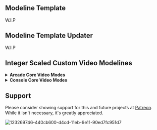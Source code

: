 
## Modeline Template

W.I.P


## Modeline Template Updater

W.I.P

## Integer Scaled Custom Video Modelines

<details>

 <summary><b>Arcade Core Video Modes</b></summary>

## <summary1><b>MiSTer.ini Information</b></summary1>
   
- The default resoltion for the `MiSTer.ini` should always be **720p**. This can be set by adjusting `video_mode=` to `0`.
- Unless stated below, the default `MiSTer.ini` settings for each core will be `vscale_mode=1` and `vsync_adjust=2`.

## <summary1><b> Capcom CP System Cores</b></summary1>

<blockquote>

- <summary><b> Hardware Information</b></summary>

|Pixel Clock|Refresh Rate|Resolution (Visible)|Pixel Aspect Ratio|Display Aspect Ratio|
|--|--|--|--|--|
**8.00 MHz** | **59.6294 Hz NTSC** | **384x224**| **135:176** | **1280:973**

- <summary><b> VRR Capable Display Modes</b></summary>

|Primary Modelines NTSC|Core|Resolution (Visible)|Resolution (Scaled)|Integer (Scaled)|Resolution (Vert.)|Resolution (Hor.)|
|--|--|--|--|--|--|--|
**`video_mode=1152,48,32,80,896,3,10,13,72580`** | [**jtcps1**] [**jtcps15**] [**jtcps2**] | **384x224**| **1152x896** | **4x** | **896p** | **1152 (3x)**
**`video_mode=1536,48,32,80,1120,3,10,19,117228`** | [**jtcps1**] [**jtcps15**] [**jtcps2**] | **384x224**| **1536x1120** | **5x** | **1120p** | **1536 (4x)**
**`video_mode=1920,48,32,80,1344,3,10,25,172474`** | [**jtcps1**] [**jtcps15**] [**jtcps2**] | **384x224**| **1920x1344** | **6x** | **1344p** | **1920 (5x)**

</blockquote>

</details>


<details>

 <summary><b>Console Core Video Modes</b></summary>

## <summary1><b>MiSTer.ini Information</b></summary1>
   
- The default resoltion for the `MiSTer.ini` should always be **720p**. This can be set by adjusting `video_mode=` to `0`.
- Unless stated below, the default `MiSTer.ini` settings for each core will be `vscale_mode=1` and `vsync_adjust=2`.

## <summary1><b> Sega Mega Drive / Sega Genesis</b></summary1>

<blockquote>

- <summary><b> Hardware Information</b></summary>

|Pixel Clock|Refresh Rate|Resolution (Visible)|Pixel Aspect Ratio|Display Aspect Ratio|
|--|--|--|--|--|
**6.71 MHz** | **59.922751013551 Hz NTSC** | **320x224**| **32:25** | **64:49**
**5.37 MHz** | **59.922751013551 Hz NTSC** | **256x224**| **8:7** | **64:49**

- <summary><b> VRR Capable Display Modes</b></summary>

|Primary Modelines NTSC|Core|Resolution (Visible)|Resolution (Scaled)|Integer (Scaled)|Resolution (Vert.)|Resolution (Hor.)|
|--|--|--|--|--|--|--|
**`video_mode=1280,48,32,80,896,3,10,13,79661`** | [**genesis**] | **320x224**| **1280x896** | **4x** | **896p** | **1280 (4x)**
**`video_mode=1600,48,32,80,1120,3,10,19,121651`** | [**genesis**] | **320x224**| **1600x1120** | **5x** | **1120p** | **1600 (5x)**
**`video_mode=1920,48,32,80,1344,3,10,26,172598`** | [**genesis**] | **320x224**| **1920x1344** | **6x** | **1344p** | **1920 (6x)**

|Secondary Modelines NTSC|Core|Resolution (Visible)|Resolution (Scaled)|Integer (Scaled)|Resolution (Vert.)|Resolution (Hor.)|
|--|--|--|--|--|--|--|
**`video_mode=1024,48,32,80,896,3,10,13,65499`** | [**genesis**] | **256x224**| **1024x896** | **4x** | **896p** | **1024 (4x)**
**`video_mode=1280,48,32,80,1120,3,10,19,99533`** | [**genesis**] | **256x224**| **1280x1120** | **5x** | **1120p** | **1280 (5x)**
**`video_mode=1536,48,32,80,1344,3,10,26,140734`** | [**genesis**] | **256x224**| **1536x1344** | **6x** | **1344p** | **1536 (6x)**

</blockquote>

## <summary1><b> Super Famicom / Super Nintendo</b></summary1>

<blockquote>
 
- <summary><b> Hardware Information</b></summary>

|Pixel Clock|Refresh Rate|Resolution (Visible)|Pixel Aspect Ratio|Display Aspect Ratio|
|--|--|--|--|--|
**5.37 MHz** | **60.098813897441 Hz NTSC** | **256x224 / 256x240**| **8:7** | **64:49**
**10.47 MHz** | **60.098813897441 Hz NTSC** | **512x224 / 512x240**| **16:7** | **128:105**

- <summary><b> VRR Capable Display Modes</b></summary>

|Primary Modelines NTSC|FPGA Core|Resolution (Visible)|Resolution (Scaled)|Integer (Scaled)|Resolution (Vert.)|Resolution (Hor.)|
|--|--|--|--|--|--|--|
**`video_mode=1280,48,32,80,896,3,10,13,79661`** | [**snes**] | **256x224**| **1280x896** | **4x** | **896p** | **1280 (5x)** 
**`video_mode=1536,48,32,80,1120,3,10,19,117228`** | [**snes**] | **256x224**| **1536x1120** | **5x** | **1120p** | **1536 (6x)** 
**`video_mode=1792,48,32,80,1344,3,4,32,161977`** | [**snes**] | **256x224**| **1792x1344** | **6x** | **1344p** | **1792 (7x)**

|Secondary Modelines NTSC|FPGA Core|Resolution (Visible)|Resolution (Scaled)|Integer (Scaled)|Resolution (Vert.)|Resolution (Hor.)| 
|--|--|--|--|--|--|--|
**`video_mode=1280,48,32,80,960,3,4,21,85363`** | [**snes**] | **256x240**| **1280x960** | **4x** | **960p** | **1280 (5x)** 
**`video_mode=1536,48,32,80,1200,3,10,22,125674`** | [**snes**] | **256x240**| **1536x1200** | **5x** | **1200p** | **1536 (6x)** 
**`video_mode=1792,48,32,80,1440,3,10,28,173455`** | [**snes**] | **256x240**| **1792x1440** | **6x** | **1440p** | **1792 (7x)** 

</blockquote>
 
</details>

## Support

Please consider showing support for this and future projects at [Patreon](https://www.patreon.com/atrac17). While it isn't necessary, it's greatly appreciated.

![123269746-440cb600-d4cd-11eb-9e11-90ed7fc951d7](https://user-images.githubusercontent.com/32810066/123511968-b529a600-d652-11eb-9cd5-ca45d16e81a5.png)
